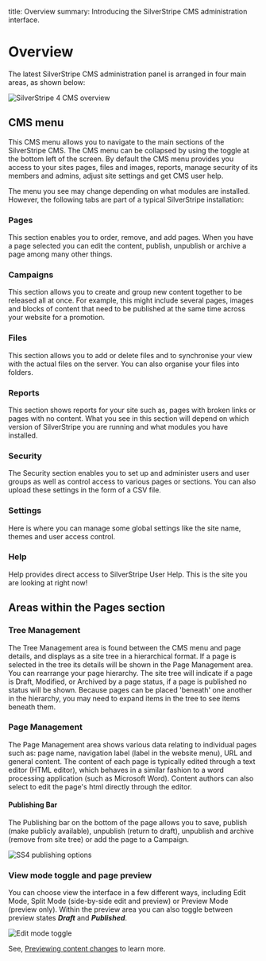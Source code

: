 title: Overview
summary: Introducing the SilverStripe CMS administration interface.

# Overview

The latest SilverStripe CMS administration panel is arranged in four main areas, as shown below:

![SilverStripe 4 CMS overview](/_images/basic-overview.png)

## CMS menu

This CMS menu allows you to navigate to the main sections of the SilverStripe CMS. The CMS menu can be collapsed by using the toggle at the bottom left of the screen. By default the CMS menu provides you access to your sites pages, files and images, reports, manage security of its members and admins, adjust site settings and get CMS user help.

The menu you see may change depending on what modules are installed. However, the following tabs are part of a typical SilverStripe installation:

### Pages

This section enables you to order, remove, and add pages. When you have a page selected you can edit the content, publish, unpublish or archive a page among many other things.

### Campaigns

This section allows you to create and group new content together to be released all at once. For example, this might include several pages, images and blocks of content that need to be published at the same time across your website for a promotion.

### Files

This section allows you to add or delete files and to synchronise your view with the actual files on the server. You can also organise your files into folders.

### Reports

This section shows reports for your site such as, pages with broken links or pages with no content. What you see in this section will depend on which version of SilverStripe you are running and what modules you have installed.

### Security

The Security section enables you to set up and administer users and user groups as well as control access to various pages or sections. You can also upload these settings in the form of a CSV file.

### Settings

Here is where you can manage some global settings like the site name, themes and user access control.

### Help

Help provides direct access to SilverStripe User Help. This is the site you are looking at right now!

## Areas within the Pages section

### Tree Management

The Tree Management area is found between the CMS menu and page details, and displays as a site tree in a hierarchical format. If a page is selected in the tree its details will be shown in the Page Management area. You can rearrange your page hierarchy. The site tree will indicate if a page is Draft, Modified, or Archived by a page status, if a page is published no status will be shown. Because pages can be placed 'beneath' one another in the hierarchy, you may need to expand items in the tree to see items beneath them.

### Page Management

The Page Management area shows various data relating to individual pages such as: page name, navigation label (label in the website menu), URL and general content. The content of each page is typically edited through a text editor (HTML editor), which behaves in a similar fashion to a word processing application (such as Microsoft Word). Content authors can also select to edit the page's html directly through the editor.

#### Publishing Bar

The Publishing bar on the bottom of the page allows you to save, publish (make publicly available), unpublish (return to draft), unpublish and archive (remove from site tree) or add the page to a Campaign.

![SS4 publishing options](/_images/publishing-options.png)

### View mode toggle and page preview

You can choose view the interface in a few different ways, including Edit Mode, Split Mode (side-by-side edit and preview) or Preview Mode (preview only). Within the preview area you can also toggle between preview states ***Draft*** and ***Published***.

![Edit mode toggle](/_images/Preview-Bar.png)

See,
[Previewing content changes](https://userhelp.silverstripe.org/en/4/creating_pages_and_content/creating_and_editing_content/previewing_changes/) to learn more.
